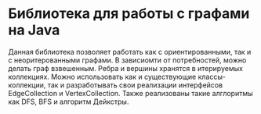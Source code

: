 # Библиотека для работы с графами на Java
Данная библиотека позволяет работать как с ориентированными, так и с неоритерованными графами. В зависиомти от потребностей, можно делать граф взвешенным. 
Ребра и вершины хранятся в итерируемых коллекциях. Можно использовать как и существующие классы-коллекции, так и разработывать свои реализации интерфейсов EdgeCollection и VertexCollection.
Также реализованы такие алглоритмы как DFS, BFS и алгоритм Дейкстры.
